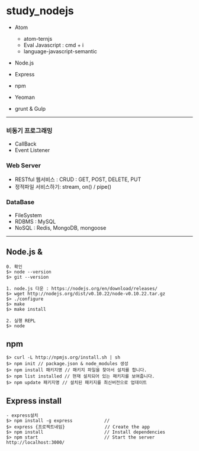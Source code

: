 # study_nodejs

- Atom
   - atom-ternjs
   - Eval Javascript : cmd + i
   - language-javascript-semantic

- Node.js
- Express
- npm
- Yeoman
- grunt & Gulp

---

### 비동기 프로그래밍
- CallBack
- Event Listener

### Web Server
- RESTful 웹서비스 : CRUD : GET, POST, DELETE, PUT
- 정적파일 서비스하기: stream, on() / pipe()

### DataBase
- FileSystem
- RDBMS : MySQL
- NoSQL : Redis, MongoDB, mongoose


---
## Node.js &

```
0. 확인
$> node --version
$> git --version

1. node.js 다운 : https://nodejs.org/en/download/releases/
$> wget http://nodejs.org/dist/v0.10.22/node-v0.10.22.tar.gz
$> ./configure
$> make
$> make install

2. 실행 REPL
$> node
```

## npm

```
$> curl -L http://npmjs.org/install.sh | sh
$> npm init // package.json & node_modules 생성
$> npm install 패키지명 // 패키지 파일을 찾아서 설치를 합니다.
$> npm list installed // 현재 설치되어 있는 패키지를 보여줍니다.
$> npm update 패키지명 // 설치된 패키지를 최신버전으로 업데이트
```

## Express install

```
- express설치
$> npm install -g express            //
$> express {프로젝트네임}               // Create the app
$> npm install                       // Install dependencies
$> npm start                         // Start the server
http://localhost:3000/
```
